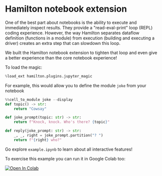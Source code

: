 # Hamilton notebook extension

One of the best part about notebooks is the ability to execute and immediately inspect results. They provide a "read-eval-print" loop (REPL) coding experience. However, the way Hamilton separates dataflow definition (functions in a module) from execution (building and executing a driver) creates an extra step that can slowdown this loop.

We built the Hamilton notebook extension to tighten that loop and even give a better experience than the core notebook experience!

To load the magic:
```python
%load_ext hamilton.plugins.jupyter_magic
```

For example, this would allow you to define the module `joke` from your notebook

```python
%%cell_to_module joke --display
def topic() -> str:
    return "Cowsay"

def joke_prompt(topic: str) -> str:
    return f"Knock, knock. Who's there? {topic}"

def reply(joke_prompt: str) -> str:
    _, _, right = joke_prompt.partition("? ")
    return f"{right} who?"
```

Go explore `example.ipynb` to learn about all interactive features!

To exercise this example you can run it in Google Colab too:

[![Open In Colab](https://colab.research.google.com/assets/colab-badge.svg)
](https://colab.research.google.com/github/dagworks-inc/hamilton/blob/main/examples/jupyter_notebook_magic/example.ipynb)
